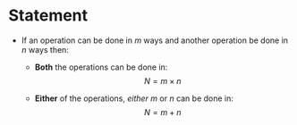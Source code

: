 Statement
=========

-   If an operation can be done in $m$ ways and another operation be
    done in $n$ ways then:

    -   **Both** the operations can be done in: $$N = m \times n$$

    -   **Either** of the operations, *either* $m$ or $n$ can be done
        in: $$N = m + n$$
